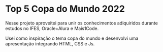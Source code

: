 # Top 5 Copa do Mundo 2022

Nesse projeto aproveitei para unir os conhecimentos adiquiridos durante estudos no IFES, Oracle+Alura e Mais1Code.

Usei como inspiração o tema copa do mundo e desenvolvi uma apresentação integrando HTML, CSS e Js.
